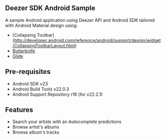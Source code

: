 ## Deezer SDK Android Sample
A sample Android application using Deezer API and Android SDK tailored with Android Material design using:
- [Collapsing Toolbar] (http://developer.android.com/reference/android/support/design/widget/CollapsingToolbarLayout.html)
- [Butterknife](https://github.com/JakeWharton/butterknife)
- [Glide](https://github.com/bumptech/glide)

Pre-requisites
--------------
- Android SDK v23
- Android Build Tools v22.0.3
- Android Support Repository r16 (for v22.2.1)

## Features
- Search your artists with an Autocomplete predictions 
- Browse artist's albums
- Browse album's tracks

